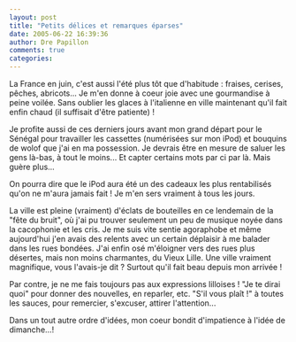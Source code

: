 ```yaml
---
layout: post
title: "Petits délices et remarques éparses"
date: 2005-06-22 16:39:36
author: Dre Papillon
comments: true
categories: 
---
```



La France en juin, c'est aussi l'été plus tôt que d'habitude : fraises, cerises, pêches, abricots...  Je m'en donne à coeur joie avec une gourmandise à peine voilée.  Sans oublier les glaces à l'italienne en ville maintenant qu'il fait enfin chaud (il suffisait d'être patiente) !

Je profite aussi de ces derniers jours avant mon grand départ pour le Sénégal pour travailler les cassettes (numérisées sur mon iPod) et bouquins de wolof que j'ai en ma possession.  Je devrais être en mesure de saluer les gens là-bas, à tout le moins...  Et capter certains mots par ci par là.  Mais guère plus...

On pourra dire que le iPod aura été un des cadeaux les plus rentabilisés qu'on ne m'aura jamais fait !  Je m'en sers vraiment à tous les jours.

La ville est pleine (vraiment) d'éclats de bouteilles en ce lendemain de la "fête du bruit", où j'ai pu trouver seulement un peu de musique noyée dans la cacophonie et les cris.  Je me suis vite sentie agoraphobe et même aujourd'hui j'en avais des relents avec un certain déplaisir à me balader dans les rues bondées.  J'ai enfin osé m'éloigner vers des rues plus désertes, mais non moins charmantes, du Vieux Lille.  Une ville vraiment magnifique, vous l'avais-je dit ?  Surtout qu'il fait beau depuis mon arrivée !

Par contre, je ne me fais toujours pas aux expressions lilloises !  "Je te dirai quoi" pour donner des nouvelles, en reparler, etc.  "S'il vous plaît !" à toutes les sauces, pour remercier, s'excuser, attirer l'attention...

Dans un tout autre ordre d'idées, mon coeur bondit d'impatience à l'idée de dimanche...!